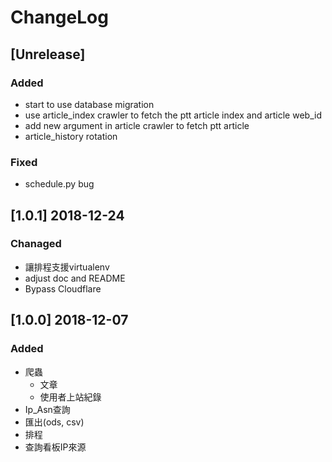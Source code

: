 # ChangeLog

## [Unrelease]
### Added
- start to use database migration
- use article_index crawler to fetch the ptt article index and article web_id
- add new argument in article crawler to fetch ptt article
- article_history rotation
### Fixed
- schedule.py bug

## [1.0.1] 2018-12-24
### Chanaged
- 讓排程支援virtualenv
- adjust doc and README
- Bypass Cloudflare

## [1.0.0] 2018-12-07
### Added
- 爬蟲
    * 文章
    * 使用者上站紀錄
- Ip_Asn查詢
- 匯出(ods, csv)
- 排程
- 查詢看板IP來源